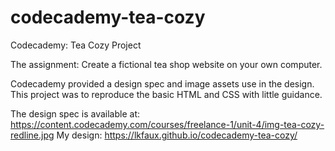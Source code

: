 # codecademy-tea-cozy
Codecademy: Tea Cozy Project

The assignment: Create a fictional tea shop website on your own computer.

Codecademy provided a design spec and image assets use in the design. This project was to reproduce the basic HTML and CSS with little guidance.

The design spec is available at: https://content.codecademy.com/courses/freelance-1/unit-4/img-tea-cozy-redline.jpg
My design: https://lkfaux.github.io/codecademy-tea-cozy/
